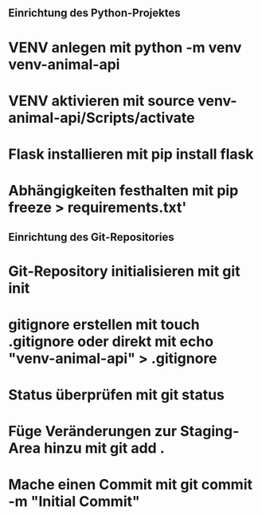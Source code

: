 ## Einrichtung des Python-Projektes
# VENV anlegen mit python -m venv venv-animal-api
# VENV aktivieren mit source venv-animal-api/Scripts/activate
# Flask installieren mit pip install flask
# Abhängigkeiten festhalten mit pip freeze > requirements.txt'

## Einrichtung des Git-Repositories
# Git-Repository initialisieren mit git init
# gitignore erstellen mit touch .gitignore oder direkt mit echo "venv-animal-api" > .gitignore
# Status überprüfen mit git status
# Füge Veränderungen zur Staging-Area hinzu mit git add .
# Mache einen Commit mit git commit -m "Initial Commit"